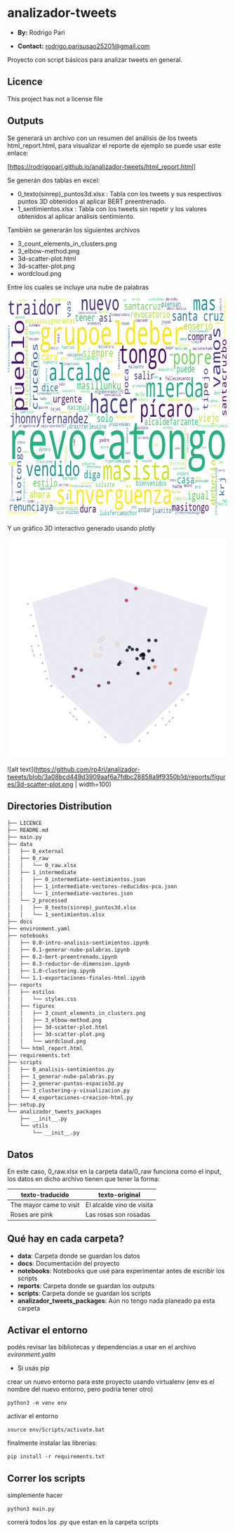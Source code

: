 # analizador-tweets

- **By:** Rodrigo Pari

- **Contact:** rodrigo.parisusao25201@gmail.com

Proyecto con script básicos para analizar tweets en general.

## Licence


This project has not a license file


## Outputs

Se generará un archivo con un resumen del análisis de los tweets html_report.html, para visualizar el reporte de ejemplo se puede usar este enlace:

[https://rodrigopari.github.io/analizador-tweets/html_report.html]

Se generán dos tablas en excel:

- 0_texto(sinrep)_puntos3d.xlsx : Tabla con los tweets y sus respectivos puntos 3D obtenidos al aplicar BERT preentrenado.
- 1_sentimientos.xlsx : Tabla con los tweets sin repetir y los valores obtenidos al aplicar análisis sentimiento.

También se generarán los siguientes archivos

- 3_count_elements_in_clusters.png
- 3_elbow-method.png
- 3d-scatter-plot.html
- 3d-scatter-plot.png
- wordcloud.png

Entre los cuales se incluye una nube de palabras

<img src="https://github.com/rp4ri/analizador-tweets/blob/3a08bcd449d3909aaf6a7fdbc28858a9f9350b1d/reports/figures/wordcloud.png" width="800" height="500"/>

Y un gráfico 3D interactivo generado usando plotly

<img src="https://github.com/rp4ri/analizador-tweets/blob/3a08bcd449d3909aaf6a7fdbc28858a9f9350b1d/reports/figures/3d-scatter-plot.png" width="650" height="500"/>

![alt text](https://github.com/rp4ri/analizador-tweets/blob/3a08bcd449d3909aaf6a7fdbc28858a9f9350b1d/reports/figures/3d-scatter-plot.png | width=100)

## Directories Distribution
```
├── LICENCE
├── README.md
├── main.py
├── data
│   ├── 0_external
│   ├── 0_raw
│   │   └── 0_raw.xlsx
│   ├── 1_intermediate
│   │   ├── 0_intermediate-sentimientos.json
│   │   ├── 1_intermediate-vectores-reducidos-pca.json
│   │   └── 1_intermediate-vectores.json
│   └── 2_processed
│   │   ├── 0_texto(sinrep)_puntos3d.xlsx
│   │   └── 1_sentimientos.xlsx
├── docs
├── environment.yaml
├── notebooks
│   ├── 0.0-intro-analisis-sentimientos.ipynb
│   ├── 0.1-generar-nube-palabras.ipynb
│   ├── 0.2-bert-preentrenado.ipynb
│   ├── 0.3-reductor-de-dimension.ipynb
│   ├── 1.0-clustering.ipynb
│   └── 1.1-exportaciones-finales-html.ipynb
├── reports
│   ├── estilos
│   │   └── styles.css
│   ├── figures
│   │   ├── 3_count_elements_in_clusters.png
│   │   ├── 3_elbow-method.png
│   │   ├── 3d-scatter-plot.html
│   │   ├── 3d-scatter-plot.png
│   │   └── wordcloud.png
│   └── html_report.html
├── requirements.txt
├── scripts
│   ├── 0_analisis-sentimientos.py
│   ├── 1_generar-nube-palabras.py
│   ├── 2_generar-puntos-espacio3d.py
│   ├── 3_clustering-y-visualizacion.py
│   └── 4_exportaciones-creacion-html.py
├── setup.py
└── analizador_tweets_packages
    ├── __init__.py
    └── utils
        └── __init__.py 

```

## Datos

En este caso, 0_raw.xlsx en la carpeta data/0_raw funciona como el input, los datos en dicho archivo tienen que tener la forma:

| texto-traducido | texto-original |
|-----------------|----------------|
| The mayor came to visit | El alcalde vino de visita |
| Roses are pink | Las rosas son rosadas |

## Qué hay en cada carpeta?

- **data**: Carpeta donde se guardan los datos
- **docs**: Documentación del proyecto
- **notebooks**: Notebooks que usé para experimentar antes de escribir los scripts
- **reports**: Carpeta donde se guardan los outputs
- **scripts**: Carpeta donde se guardan los scripts
- **analizador_tweets_packages**: Aún no tengo nada planeado pa esta carpeta

## Activar el entorno
podés revisar las bibliotecas y dependencias a usar en el archivo *evironment.yalm*

- Si usás pip

crear un nuevo entorno para este proyecto usando virtualenv (env es el nombre del nuevo entorno, pero podría tener otro)

``` 
python3 -m venv env
```

activar el entorno


``` 
source env/Scripts/activate.bat
```
finalmente instalar las librerias:

``` 
pip install -r requirements.txt 
```

## Correr los scripts

simplemente hacer

```
python3 main.py
```

correrá todos los .py que estan en la carpeta scripts
